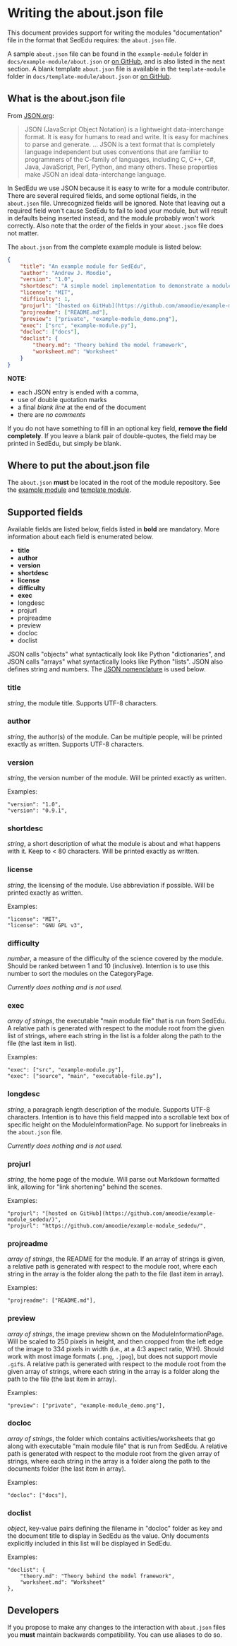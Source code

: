 # Writing the about.json file

This document provides support for writing the modules "documentation" file in the format that SedEdu requires: the `about.json` file.

A sample `about.json` file can be found in the `example-module` folder in `docs/example-module/about.json` or [on GitHub](https://github.com/amoodie/example-module_sededu/blob/release/about.json), and is also listed in the next section.
A blank template `about.json` file is available in the `template-module` folder in `docs/template-module/about.json` or [on GitHub](https://github.com/amoodie/template-module_sededu/blob/release/about.json).



## What is the about.json file

From [JSON.org](https://www.JSON.org):

> JSON (JavaScript Object Notation) is a lightweight data-interchange format. It is easy for humans to read and write. It is easy for machines to parse and generate. ... JSON is a text format that is completely language independent but uses conventions that are familiar to programmers of the C-family of languages, including C, C++, C#, Java, JavaScript, Perl, Python, and many others. These properties make JSON an ideal data-interchange language.

In SedEdu we use JSON because it is easy to write for a module contributor. 
There are several required fields, and some optional fields, in the `about.json` file. 
Unrecognized fields will be ignored.
Note that leaving out a required field won't cause SedEdu to fail to load your module, but will result in defaults being inserted instead, and the module probably won't work correctly.
Also note that the order of the fields in your `about.json` file does not matter. 

The `about.json` from the complete example module is listed below:

```json
{
    "title": "An example module for SedEdu",
    "author": "Andrew J. Moodie",
    "version": "1.0",
    "shortdesc": "A simple model implementation to demonstrate a module in SedEdu",
    "license": "MIT",
    "difficulty": 1,
    "projurl": "[hosted on GitHub](https://github.com/amoodie/example-module_sededu/)",
    "projreadme": ["README.md"],
    "preview": ["private", "example-module_demo.png"],
    "exec": ["src", "example-module.py"],
    "docloc": ["docs"],
    "doclist": {
        "theory.md": "Theory behind the model framework", 
        "worksheet.md": "Worksheet"
    }
}

```

__NOTE:__
* each JSON entry is ended with a comma, 
* use of double quotation marks
* a final _blank line_ at the end of the document 
* there are _no comments_

If you do not have something to fill in an optional key field, __remove the field completely__. 
If you leave a blank pair of double-quotes, the field may be printed in SedEdu, but simply be blank.

## Where to put the about.json file
The `about.json` __must__ be located in the root of the module repository. See the [example module](https://github.com/sededu/example-module_sededu/) and [template module](https://github.com/sededu/template-module_sededu/).



## Supported fields

Available fields are listed below, fields listed in __bold__ are mandatory.
More information about each field is enumerated below. 

* __title__
* __author__
* __version__
* __shortdesc__
* __license__
* __difficulty__
* __exec__
* longdesc
* projurl
* projreadme
* preview
* docloc
* doclist

JSON calls "objects" what syntactically look like Python "dictionaries", and JSON calls "arrays" what syntactically looks like Python "lists".
JSON also defines string and numbers.
The [JSON nomenclature](http://www.json.org/) is used below.


### title

_string_, the module title. Supports UTF-8 characters.


### author

_string_, the author(s) of the module. 
Can be multiple people, will be printed exactly as written. 
Supports UTF-8 characters.


### version

_string_, the version number of the module. 
Will be printed exactly as written.

Examples:
```
"version": "1.0",
"version": "0.9.1",
```


### shortdesc

_string_, a short description of what the module is about and what happens with it. 
Keep to < 80 characters. 
Will be printed exactly as written.


### license

_string_, the licensing of the module. 
Use abbreviation if possible. 
Will be printed exactly as written.

Examples:
```
"license": "MIT",
"license": "GNU GPL v3",
```


### difficulty

_number_, a measure of the difficulty of the science covered by the module. 
Should be ranked between 1 and 10 (inclusive). 
Intention is to use this number to sort the modules on the CategoryPage.

_Currently does nothing and is not used._


### exec

_array of strings_, the executable "main module file" that is run from SedEdu.
A relative path is generated with respect to the module root from the given list of strings, where each string in the list is a folder along the path to the file (the last item in list).

Examples:
```
"exec": ["src", "example-module.py"],
"exec": ["source", "main", "executable-file.py"],
```


### longdesc

_string_, a paragraph length description of the module.
Supports UTF-8 characters. 
Intention is to have this field mapped into a scrollable text box of specific height on the ModuleInformationPage. 
No support for linebreaks in the `about.json` file.

_Currently does nothing and is not used._


### projurl

_string_, the home page of the module. 
Will parse out Markdown formatted link, allowing for "link shortening" behind the scenes.
<!-- If Markdown is not detected, input will be printed exactly as written as a link. -->

Examples:
```
"projurl": "[hosted on GitHub](https://github.com/amoodie/example-module_sededu/)",
"projurl": "https://github.com/amoodie/example-module_sededu/",
```


### projreadme

_array of strings_, the README for the module. 
If an array of strings is given, a relative path is generated with respect to the module root, where each string in the array is the folder along the path to the file (last item in array). 
<!-- If a string is given, it is converted to a url link. **ADD STRING TO INPUTS ABOVE!!** -->

Examples:
```
"projreadme": ["README.md"],
```
<!-- "projreadme": "https://github.com/amoodie/example-module_sededu/README.md", --> 


### preview

_array of strings_, the image preview shown on the ModuleInformationPage.
Will be scaled to 250 pixels in height, and then cropped from the left edge of the image to 334 pixels in width (i.e., at a 4:3 aspect ratio, W:H). 
Should work with most image formats (`.png`, `.jpeg`), but does not support movie `.gif`s. 
A relative path is generated with respect to the module root from the given array of strings, where each string in the array is a folder along the path to the file (the last item in array).

Examples:
```
"preview": ["private", "example-module_demo.png"],
```


### docloc

_array of strings_, the folder which contains activities/worksheets that go along with executable "main module file" that is run from SedEdu.
A relative path is generated with respect to the module root from the given array of strings, where each string in the array is a folder along the path to the documents folder (the last item in array).

Examples:
```
"docloc": ["docs"],
```


### doclist

_object_, key-value pairs defining the filename in "docloc" folder as key and the document title to display in SedEdu as the value. Only documents explicitly included in this list will be displayed in SedEdu.

Examples:
```
"doclist": {
    "theory.md": "Theory behind the model framework", 
    "worksheet.md": "Worksheet"
},
```



## Developers

If you propose to make any changes to the interaction with `about.json` files you __must__ maintain backwards compatibility.
You can use aliases to do so.

